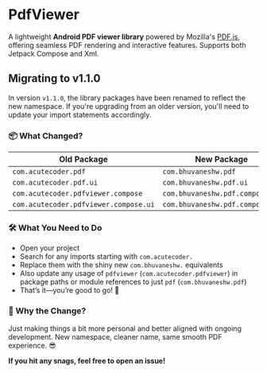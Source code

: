 

# PdfViewer
A lightweight **Android PDF viewer library** powered by Mozilla's [PDF.js](https://github.com/mozilla/pdf.js), offering seamless PDF rendering and interactive features. Supports both Jetpack Compose and Xml.

## Migrating to v1.1.0

In version `v1.1.0`, the library packages have been renamed to reflect the new namespace. If you're upgrading from an older version, you'll need to update your import statements accordingly.

### 📦 What Changed?

| Old Package                           | New Package                     |  
|---------------------------------------|---------------------------------|  
| `com.acutecoder.pdf`                  | `com.bhuvaneshw.pdf`            |  
| `com.acutecoder.pdf.ui`               | `com.bhuvaneshw.pdf.ui`         |  
| `com.acutecoder.pdfviewer.compose`    | `com.bhuvaneshw.pdf.compose`    |  
| `com.acutecoder.pdfviewer.compose.ui` | `com.bhuvaneshw.pdf.compose.ui` |  

### 🛠 What You Need to Do

- Open your project
- Search for any imports starting with `com.acutecoder.`
- Replace them with the shiny new `com.bhuvaneshw.` equivalents
- Also update any usage of `pdfviewer` (`com.acutecoder.pdfviewer`) in package paths or module references to just `pdf` (`com.bhuvaneshw.pdf`)
- That’s it—you’re good to go! 🚀

### 💬 Why the Change?

Just making things a bit more personal and better aligned with ongoing development. New namespace, cleaner name, same smooth PDF experience. 😎

**If you hit any snags, feel free to open an issue!**
